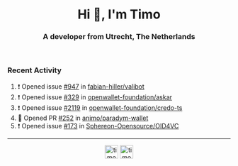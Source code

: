 <h1 align="center">Hi 👋, I'm Timo</h1>
<h3 align="center">A developer from Utrecht, The Netherlands</h3>
<br/>
<!-- https://github.com/rahuldkjain/github-profile-readme-generator --!>

<!--  <p align="left"><img src="https://github-readme-stats.vercel.app/api?username=timoglastra&show_icons=true&count_private=true&" alt="timoglastra" /></p> --!>

<!--
Github language stats
<p align="left"><img src="https://github-readme-stats.vercel.app/api/top-langs/?username=timoglastra&layout=compact" alt="timoglastra" /><p>
-->

<!-- Codestats language stats -->
<!-- <p align="left"><img src="https://codestats-readme.vercel.app/api/top-langs/?username=timoglastra&layout=compact&language_count=12" alt="timoglastra" /><p>    --!>
  
<h3>Recent Activity</h3>

<!--START_SECTION:activity-->
1. ❗ Opened issue [#947](https://github.com/fabian-hiller/valibot/issues/947) in [fabian-hiller/valibot](https://github.com/fabian-hiller/valibot)
2. ❗ Opened issue [#329](https://github.com/openwallet-foundation/askar/issues/329) in [openwallet-foundation/askar](https://github.com/openwallet-foundation/askar)
3. ❗ Opened issue [#2119](https://github.com/openwallet-foundation/credo-ts/issues/2119) in [openwallet-foundation/credo-ts](https://github.com/openwallet-foundation/credo-ts)
4. 💪 Opened PR [#252](https://github.com/animo/paradym-wallet/pull/252) in [animo/paradym-wallet](https://github.com/animo/paradym-wallet)
5. ❗ Opened issue [#173](https://github.com/Sphereon-Opensource/OID4VC/issues/173) in [Sphereon-Opensource/OID4VC](https://github.com/Sphereon-Opensource/OID4VC)
<!--END_SECTION:activity-->

---

<p align="center">
<a href="https://twitter.com/timoglastra" target="blank"><img align="center" src="https://cdn.jsdelivr.net/npm/simple-icons@3.0.1/icons/twitter.svg" alt="timoglastra" height="30" width="30" /></a>
<a href="https://linkedin.com/in/timoglastra" target="blank"><img align="center" src="https://cdn.jsdelivr.net/npm/simple-icons@3.0.1/icons/linkedin.svg" alt="timoglastra" height="30" width="30" /></a>
</p>



